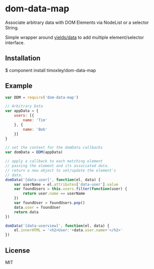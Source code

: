 # dom-data-map

Associate arbitrary data with DOM Elements via NodeList or a selector String.

Simple wrapper around [yields/data](https://github.com/yields/data) to add multiple element/selector interface.

## Installation

  $ component install timoxley/dom-data-map

## Example

```js
var DDM = require('dom-data-map')

// Arbitrary Data
var appData = {
	users: [{
		name: 'Tim'
	}, {
		name: 'Bob'
	}]
}

// set the context for the domData callbacks
var domData = DDM(appData)

// apply a callback to each matching element
// passing the element and its associated data.
// return a new object to set/update the element's
// data.
domData('[data-user]', function(el, data) {
	var userName = el.attributes['data-user'].value
	var foundUsers = this.users.filter(function(user) {
		return user.name == userName
	})
	var foundUser = foundUsers.pop()
	data.user = foundUser
	return data
})

domData('[data-userview]', function(el, data) {
	el.innerHTML = '<h2>User:'+data.user.name+'</h2>'
})
```

## License

  MIT
